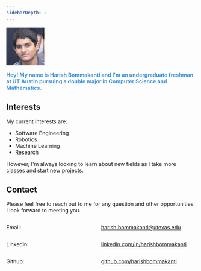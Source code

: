 ```yaml
---
sidebarDepth: 2
---
```

<div class="img-container">
<style>
.img-container img {
    width: 20%;
    height: 20%;
}
</style>

![Profile pic](./images/face.jpg)

</div>

<b><p style = 'color:#4293d4'>Hey! My name is Harish Bommakanti and I'm an undergraduate freshman at UT Austin pursuing a double major in Computer Science and Mathematics.</p></b>

## Interests
My current interests are:
* Software Engineering
* Robotics
* Machine Learning
* Research

However, I'm always looking to learn about new fields as I take more [classes](./Education.md) and start new [projects](./Projects.md).

## Contact
Please feel free to reach out to me for any question and other opportunities. I look forward to meeting you.

<div style="display: flex; align-items:baseline">
<p style= 'width: 50%'>Email:</p>
<a href="harish.bommakanti@utexas.edu" target="_blank">harish.bommakanti@utexas.edu</a>
</div>

<div style="display: flex; align-items:baseline">
<p style= 'width: 50%'>Linkedin:</p>
<a href="https://linkedin.com/in/harishbommakanti" target="_blank">linkedin.com/in/harishbommakanti</a>
</div>

<div style="display: flex; align-items:baseline">
<p style= 'width: 50%'>Github:</p>
<a href="https://github.com/harishbommakanti" target="_blank">github.com/harishbommakanti</a>
</div>